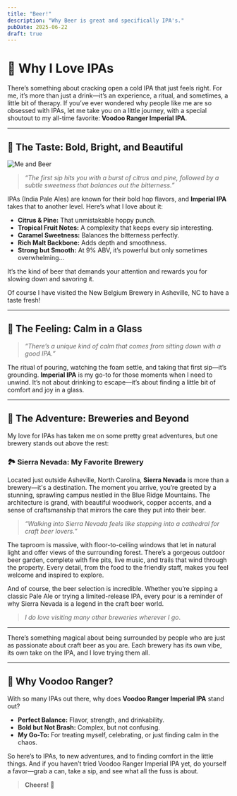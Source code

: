 ```yaml
---
title: "Beer!"
description: "Why Beer is great and specifically IPA's."
pubDate: 2025-06-22
draft: true
---
```


# 🍺 Why I Love IPAs

There’s something about cracking open a cold IPA that just feels right. For me, it’s more than just a drink—it’s an experience, a ritual, and sometimes, a little bit of therapy. If you’ve ever wondered why people like me are so obsessed with IPAs, let me take you on a little journey, with a special shoutout to my all-time favorite: **Voodoo Ranger Imperial IPA**.

---

## 🌟 The Taste: Bold, Bright, and Beautiful

![Me and Beer](https://qmpdliftraf4pov3.public.blob.vercel-storage.com/beer%28me%29-YsV88J32Ch14680vyJHBEJbJQ2WpVE.webp)

> *“The first sip hits you with a burst of citrus and pine, followed by a subtle sweetness that balances out the bitterness.”*

IPAs (India Pale Ales) are known for their bold hop flavors, and **Imperial IPA** takes that to another level. Here’s what I love about it:

- **Citrus & Pine:** That unmistakable hoppy punch.
- **Tropical Fruit Notes:** A complexity that keeps every sip interesting.
- **Caramel Sweetness:** Balances the bitterness perfectly.
- **Rich Malt Backbone:** Adds depth and smoothness.
- **Strong but Smooth:** At 9% ABV, it’s powerful but only sometimes overwhelming...

It’s the kind of beer that demands your attention and rewards you for slowing down and savoring it.

Of course I have visited the New Belgium Brewery in Asheville, NC to have a taste fresh!

---

## 🧘 The Feeling: Calm in a Glass

> *“There’s a unique kind of calm that comes from sitting down with a good IPA.”*

The ritual of pouring, watching the foam settle, and taking that first sip—it’s grounding. **Imperial IPA** is my go-to for those moments when I need to unwind. It’s not about drinking to escape—it’s about finding a little bit of comfort and joy in a glass.

---

## 🍻 The Adventure: Breweries and Beyond

My love for IPAs has taken me on some pretty great adventures, but one brewery stands out above the rest:

### 🏞️ **Sierra Nevada: My Favorite Brewery**

Located just outside Asheville, North Carolina, **Sierra Nevada** is more than a brewery—it's a destination. The moment you arrive, you’re greeted by a stunning, sprawling campus nestled in the Blue Ridge Mountains. The architecture is grand, with beautiful woodwork, copper accents, and a sense of craftsmanship that mirrors the care they put into their beer.

> *“Walking into Sierra Nevada feels like stepping into a cathedral for craft beer lovers.”*

The taproom is massive, with floor-to-ceiling windows that let in natural light and offer views of the surrounding forest. There’s a gorgeous outdoor beer garden, complete with fire pits, live music, and trails that wind through the property. Every detail, from the food to the friendly staff, makes you feel welcome and inspired to explore.

And of course, the beer selection is incredible. Whether you’re sipping a classic Pale Ale or trying a limited-release IPA, every pour is a reminder of why Sierra Nevada is a legend in the craft beer world.

  >*I do love visiting many other breweries wherever I go*.

---

There’s something magical about being surrounded by people who are just as passionate about craft beer as you are. Each brewery has its own vibe, its own take on the IPA, and I love trying them all.

---

## 🎯 Why Voodoo Ranger?

With so many IPAs out there, why does **Voodoo Ranger Imperial IPA** stand out?

- **Perfect Balance:** Flavor, strength, and drinkability.
- **Bold but Not Brash:** Complex, but not confusing.
- **My Go-To:** For treating myself, celebrating, or just finding calm in the chaos.

So here’s to IPAs, to new adventures, and to finding comfort in the little things. And if you haven’t tried Voodoo Ranger Imperial IPA yet, do yourself a favor—grab a can, take a sip, and see what all the fuss is about.

> **Cheers! 🍻**
